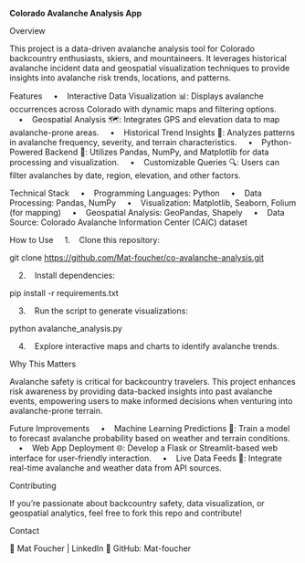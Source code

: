 **Colorado Avalanche Analysis App** 

Overview

This project is a data-driven avalanche analysis tool for Colorado backcountry enthusiasts, skiers, and mountaineers. It leverages historical avalanche incident data and geospatial visualization techniques to provide insights into avalanche risk trends, locations, and patterns.

Features
    •    Interactive Data Visualization 📊: Displays avalanche occurrences across Colorado with dynamic maps and filtering options.
    •    Geospatial Analysis 🗺️: Integrates GPS and elevation data to map avalanche-prone areas.
    •    Historical Trend Insights 📅: Analyzes patterns in avalanche frequency, severity, and terrain characteristics.
    •    Python-Powered Backend 🐍: Utilizes Pandas, NumPy, and Matplotlib for data processing and visualization.
    •    Customizable Queries 🔍: Users can filter avalanches by date, region, elevation, and other factors.

Technical Stack
    •    Programming Languages: Python
    •    Data Processing: Pandas, NumPy
    •    Visualization: Matplotlib, Seaborn, Folium (for mapping)
    •    Geospatial Analysis: GeoPandas, Shapely
    •    Data Source: Colorado Avalanche Information Center (CAIC) dataset

How to Use
    1.    Clone this repository:

git clone https://github.com/Mat-foucher/co-avalanche-analysis.git


    2.    Install dependencies:

pip install -r requirements.txt


    3.    Run the script to generate visualizations:

python avalanche_analysis.py


    4.    Explore interactive maps and charts to identify avalanche trends.

Why This Matters

Avalanche safety is critical for backcountry travelers. This project enhances risk awareness by providing data-backed insights into past avalanche events, empowering users to make informed decisions when venturing into avalanche-prone terrain.

Future Improvements
    •    Machine Learning Predictions 🤖: Train a model to forecast avalanche probability based on weather and terrain conditions.
    •    Web App Deployment 🌐: Develop a Flask or Streamlit-based web interface for user-friendly interaction.
    •    Live Data Feeds 📡: Integrate real-time avalanche and weather data from API sources.

Contributing

If you’re passionate about backcountry safety, data visualization, or geospatial analytics, feel free to fork this repo and contribute!

Contact

📧 Mat Foucher | LinkedIn
🔗 GitHub: Mat-foucher


